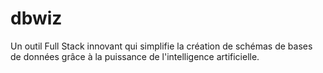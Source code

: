 # dbwiz
Un outil Full Stack innovant qui simplifie la création de schémas de bases de données grâce à la puissance de l'intelligence artificielle.
